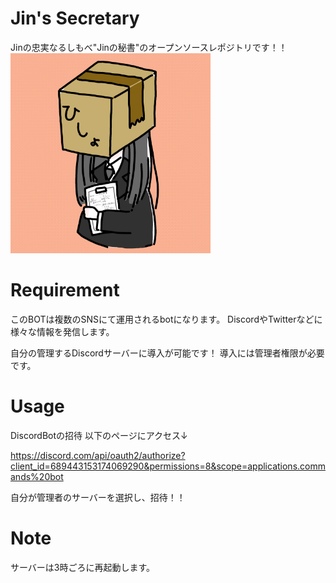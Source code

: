 # Jin's Secretary
 
Jinの忠実なるしもべ"Jinの秘書"のオープンソースレポジトリです！！
<img src="img/Secretary-Icon.png" width="320px">

# Requirement

このBOTは複数のSNSにて運用されるbotになります。
DiscordやTwitterなどに様々な情報を発信します。

自分の管理するDiscordサーバーに導入が可能です！
導入には管理者権限が必要です。
 
# Usage

DiscordBotの招待
以下のページにアクセス↓

https://discord.com/api/oauth2/authorize?client_id=689443153174069290&permissions=8&scope=applications.commands%20bot

自分が管理者のサーバーを選択し、招待！！
 
# Note
 
サーバーは3時ごろに再起動します。

